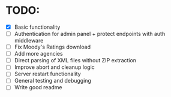 # TODO:
- [x] Basic functionality
- [ ] Authentication for admin panel + protect endpoints with auth middleware
- [ ] Fix Moody's Ratings download
- [ ] Add more agencies
- [ ] Direct parsing of XML files without ZIP extraction
- [ ] Improve abort and cleanup logic
- [ ] Server restart functionality
- [ ] General testing and debugging
- [ ] Write good readme
